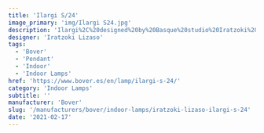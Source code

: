 ```yaml
---
title: 'Ilargi S/24'
image_primary: 'img/Ilargi S24.jpg'
description: 'Ilargi%2C%20designed%20by%20Basque%20studio%20Iratzoki%20Lizaso%2C%20takes%20shape%20in%20a%20subtle%20and%20minimalist%20piece%20where%20a%20wooden%20wand%20sits%20between%20traditionally%20hand-blown%20glass%20spheres.%0AIts%20warm%2C%20timeless%20design%20provides%20soft%2C%20pleasant%20light%20that%20adapts%20to%20professional%20and%20domestic%20settings%2C%20creating%20comfortable%2C%20natural%20spaces.'
designer: 'Iratzoki Lizaso'
tags:
  - 'Bover'
  - 'Pendant'
  - 'Indoor'
  - 'Indoor Lamps'
href: 'https://www.bover.es/en/lamp/ilargi-s-24/'
category: 'Indoor Lamps'
subtitle: ''
manufacturer: 'Bover'
slug: '/manufacturers/bover/indoor-lamps/iratzoki-lizaso-ilargi-s-24'
date: '2021-02-17'
---
```

